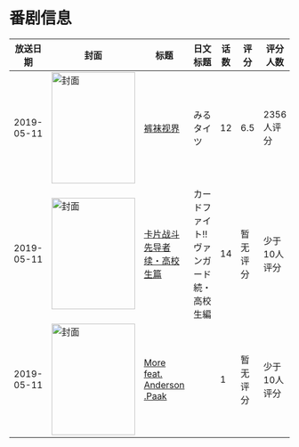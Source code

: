 # 番剧信息

|放送日期|封面|标题|日文标题|话数|评分|评分人数|
|---|---|---|---|---|---|---|
|2019-05-11|<img src="//lain.bgm.tv/pic/cover/c/f1/7d/270294_5ybVy.jpg" alt="封面" style="width:150px;height:200px;object-fit:cover;">|[裤袜视界](https://bangumi.tv/subject/270294)|みるタイツ|12|6.5|2356人评分|
|2019-05-11|<img src="//lain.bgm.tv/pic/cover/c/35/b5/285664_LFC55.jpg" alt="封面" style="width:150px;height:200px;object-fit:cover;">|[卡片战斗先导者 续・高校生篇](https://bangumi.tv/subject/285664)|カードファイト!! ヴァンガード 続・高校生編|14|暂无评分|少于10人评分|
|2019-05-11|<img src="//lain.bgm.tv/pic/cover/c/76/c2/404735_f2z61.jpg" alt="封面" style="width:150px;height:200px;object-fit:cover;">|[More feat. Anderson .Paak](https://bangumi.tv/subject/404735)||1|暂无评分|少于10人评分|
